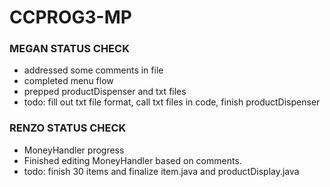 # CCPROG3-MP
### MEGAN STATUS CHECK
- addressed some comments in file
- completed menu flow
- prepped productDispenser and txt files
- todo: fill out txt file format, call txt files in code, finish productDispenser

### RENZO STATUS CHECK
- MoneyHandler progress
- Finished editing MoneyHandler based on comments.
- todo: finish 30 items and finalize item.java and productDisplay.java
